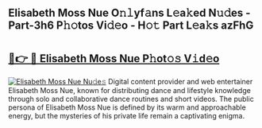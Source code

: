 ## Elisabeth Moss Nue O𝚗𝚕yf𝚊ns L𝚎a𝚔ed N𝚞𝚍es - Part-3h6 P𝚑𝚘tos Vi𝚍𝚎o - H𝚘𝚝 Part L𝚎a𝚔s azFhG

# <h2><a href="http://kff35l.oniu.top/?m=Elisabeth+Moss+Nue">🔗👉 🔴 Elisabeth Moss Nue P𝚑ot𝚘𝚜 V𝚒d𝚎o</a></h2>

[![Elisabeth Moss Nue Nu𝚍e𝚜](https://i.imgur.com/0qMVB7G.gif)](http://kff35l.oniu.top/?m=Elisabeth+Moss+Nue)
Digital content provider and web entertainer Elisabeth Moss Nue, known for distributing dance and lifestyle knowledge through solo and collaborative dance routines and short videos. The public persona of Elisabeth Moss Nue is defined by its warm and approachable energy, but the mysteries of his private life remain a captivating enigma.  
